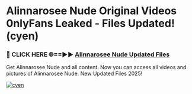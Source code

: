 # Alinnarosee Nude Original Videos 0nlyFans Leaked - Files Updated! (cyen)

<h3>🔴 CLICK HERE 🌐==►► <a href="https://tinyurl.com/5h6xmrr3" rel="nofollow">Alinnarosee Nude Updated Files</a></h3>

Get Alinnarosee Nude and all content. Now you can access all videos and pictures of Alinnarosee Nude. New Updated Files 2025!

[![cyen](https://i.imgur.com/KVD873Z.gif)](https://tinyurl.com/5h6xmrr3)
